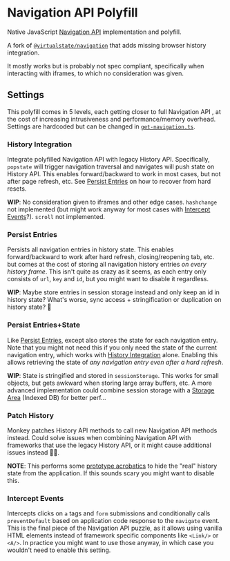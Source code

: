 # Navigation API Polyfill

Native JavaScript [Navigation API](https://github.com/WICG/navigation-api) implementation and polyfill.

A fork of [`@virtualstate/navigation`](https://github.com/virtualstate/navigation) that adds missing browser history integration. 

It mostly works but is probably not spec compliant, specifically when interacting with iframes, to which no consideration was given.

## Settings
This polyfill comes in 5 levels, each getting closer to full Navigation API , at the cost of increasing intrusiveness and performance/memory overhead. Settings are hardcoded but can be changed in [`get-navigation.ts`](./src/get-navigation.ts).

### History Integration
Integrate polyfilled Navigation API with legacy History API. 
Specifically, `popstate` will trigger navigation traversal and 
navigates will push state on History API.
This enables forward/backward to work in most cases, but not after page refresh, etc. 
See [Persist Entries](#persist-entries) on how to recover from hard resets.
 
__WIP__: No consideration given to iframes and other edge cases. 
`hashchange` not implemented (but might work anyway for most cases with [Intercept Events](#intercept-events)?). `scroll` not implemented.

### Persist Entries
Persists all navigation entries in history state. 
This enables forward/backward to work after hard refresh, closing/reopening tab, etc.
but comes at the cost of storing all navigation history entries _on every history frame_.
This isn't quite as crazy as it seems, as each entry only consists of `url`, `key` and `id`, but you might want to disable it regardless.
  
__WIP__: Maybe store entries in session storage instead and only keep an id in history state?
What's worse, sync access + stringification or duplication on history state? 🤔 

### Persist Entries+State
Like [Persist Entries](#persist-entries), except also stores the state for each navigation entry.
Note that you might not need this if you only need the state of the current navigation entry, 
which works with [History Integration](#history-integration) alone.
Enabling this allows retrieving the state of *any navigation entry even after a hard refresh*.

__WIP__: State is stringified and stored in `sessionStorage`. This works for small objects, but gets awkward when storing large array buffers, etc. A more advanced implementation could combine session storage with a [Storage Area](https://workers.tools/kv-storage-polyfill) (Indexed DB) for better perf...

### Patch History
Monkey patches History API methods to call new Navigation API methods instead.
Could solve issues when combining Navigation API with frameworks that use the legacy History API, or it might cause additional issues instead 🤷‍♂️.

__NOTE__: This performs some [prototype acrobatics][1] to hide the "real" history state from the application. If this sounds scary you might want to disable this.

[1]: https://github.com/virtualstate/navigation/blob/85da3f677be5c9e26d0b261decde3ee989915e5a/src/get-navigation.ts#L183-L184

### Intercept Events
Intercepts clicks on `a` tags and `form` submissions and conditionally calls `preventDefault` based on application code response to the `navigate` event.
This is the final piece of the Navigation API puzzle, as it allows using vanilla HTML elements instead of framework specific components like `<Link/>` or `<A/>`. 
In practice you might want to use those anyway, in which case you wouldn't need to enable this setting.
